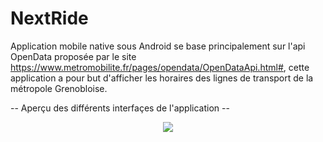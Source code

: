 # NextRide
Application mobile native sous Android se base principalement sur l'api OpenData proposée par le site https://www.metromobilite.fr/pages/opendata/OpenDataApi.html#, cette application a pour but d'afficher les horaires des lignes de transport de la métropole Grenobloise.

-- Aperçu des différents interfaçes de l'application --

<p align="center">
<img src="https://user-images.githubusercontent.com/32705522/48318462-9b520680-e601-11e8-8b3e-ae9ed9c0a76d.gif"/>
</p>
